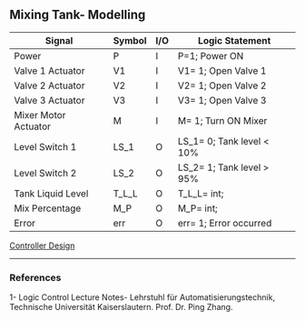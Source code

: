 ## Mixing Tank- Modelling

| Signal                | Symbol        | I/O   | Logic Statement           |
| --------------------- | ------------- | ----- | ---------------------     |
| Power                 | P             | I     | P=1; Power ON             |
| Valve 1 Actuator      | V1            | I     | V1= 1; Open Valve 1       |
| Valve 2 Actuator      | V2            | I     | V2= 1; Open Valve 2       |
| Valve 3 Actuator      | V3            | I     | V3= 1; Open Valve 3       |
| Mixer Motor Actuator  | M             | I     | M= 1; Turn ON Mixer       |
| Level Switch 1        | LS_1          | O     | LS_1= 0; Tank level < 10% |
| Level Switch 2        | LS_2          | O     | LS_2= 1; Tank level > 95% |
| Tank Liquid Level     | T_L_L         | O     | T_L_L= int;               |
| Mix Percentage        | M_P           | O     | M_P= int;                 |
| Error                 | err           | O     | err= 1; Error occurred    |


[Controller Design](../../../controllers/design/mixing_tank/README.md)

------------------------------------------------------------------------------------
### References
1- Logic Control Lecture Notes- Lehrstuhl für Automatisierungstechnik, Technische Universität Kaiserslautern. Prof. Dr. Ping Zhang.